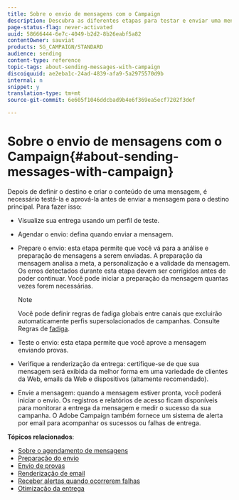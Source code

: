 ```yaml
---
title: Sobre o envio de mensagens com o Campaign
description: Descubra as diferentes etapas para testar e enviar uma mensagem.
page-status-flag: never-activated
uuid: 58666444-6e7c-4049-b2d2-8b26eabf5a82
contentOwner: sauviat
products: SG_CAMPAIGN/STANDARD
audience: sending
content-type: reference
topic-tags: about-sending-messages-with-campaign
discoiquuid: ae2eba1c-24ad-4839-afa9-5a2975570d9b
internal: n
snippet: y
translation-type: tm+mt
source-git-commit: 6e605f1046ddcbad9b4e6f369ea5ecf7202f3def

---
```



# Sobre o envio de mensagens com o Campaign{#about-sending-messages-with-campaign}

Depois de definir o destino e criar o conteúdo de uma mensagem, é necessário testá-la e aprová-la antes de enviar a mensagem para o destino principal. Para fazer isso:

* Visualize sua entrega usando um perfil de teste.
* Agendar o envio: defina quando enviar a mensagem.
* Prepare o envio: esta etapa permite que você vá para a análise e preparação de mensagens a serem enviadas. A preparação da mensagem analisa a meta, a personalização e a validade da mensagem. Os erros detectados durante esta etapa devem ser corrigidos antes de poder continuar. Você pode iniciar a preparação da mensagem quantas vezes forem necessárias.

   >[!NOTE]
   >
   >Você pode definir regras de fadiga globais entre canais que excluirão automaticamente perfis supersolacionados de campanhas. Consulte Regras de [fadiga](../../administration/using/fatigue-rules.md).

* Teste o envio: esta etapa permite que você aprove a mensagem enviando provas.
* Verifique a renderização da entrega: certifique-se de que sua mensagem será exibida da melhor forma em uma variedade de clientes da Web, emails da Web e dispositivos (altamente recomendado).
* Envie a mensagem: quando a mensagem estiver pronta, você poderá iniciar o envio. Os registros e relatórios de acesso ficam disponíveis para monitorar a entrega da mensagem e medir o sucesso da sua campanha. O Adobe Campaign também fornece um sistema de alerta por email para acompanhar os sucessos ou falhas de entrega.

**Tópicos relacionados**:

* [Sobre o agendamento de mensagens](../../sending/using/about-scheduling-messages.md)
* [Preparação do envio](../../sending/using/preparing-the-send.md)
* [Envio de provas](../../sending/using/sending-proofs.md)
* [Renderização de email](../../sending/using/email-rendering.md)
* [Receber alertas quando ocorrerem falhas](../../sending/using/receiving-alerts-when-failures-happen.md)
* [Otimização da entrega](../../sending/using/about-deliverability.md)
